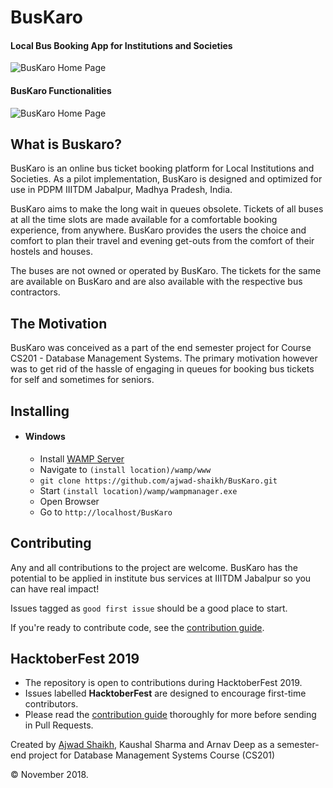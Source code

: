 # BusKaro

#### Local Bus Booking App for Institutions and Societies

![BusKaro Home Page](https://github.com/ajwad-shaikh/BusKaro/raw/master/images/dashboard.png "BusKaro Home Page")

#### BusKaro Functionalities

![BusKaro Home Page](https://github.com/ajwad-shaikh/BusKaro/raw/master/images/functions.png "BusKaro Functionalities")

## What is Buskaro?

BusKaro is an online bus ticket booking platform for Local Institutions and Societies. As a pilot implementation, BusKaro is designed and optimized for use in PDPM IIITDM Jabalpur, Madhya Pradesh, India.

BusKaro aims to make the long wait in queues obsolete. Tickets of all buses at all the time slots are made available for a comfortable booking experience, from anywhere. BusKaro provides the users the choice and comfort to plan their travel and evening get-outs from the comfort of their hostels and houses.

The buses are not owned or operated by BusKaro. The tickets for the same are available on BusKaro and are also available with the respective bus contractors.

## The Motivation

BusKaro was conceived as a part of the end semester project for Course CS201 - Database Management Systems. The primary motivation however was to get rid of the hassle of engaging in queues for booking bus tickets for self and sometimes for seniors.

## Installing

- #### Windows
  - Install [WAMP Server](http://www.wampserver.com/en/)
  - Navigate to `(install location)/wamp/www`
  - `git clone https://github.com/ajwad-shaikh/BusKaro.git`
  - Start `(install location)/wamp/wampmanager.exe`
  - Open Browser
  - Go to `http://localhost/BusKaro`

## Contributing

Any and all contributions to the project are welcome. BusKaro has the potential to be applied in institute bus services at IIITDM Jabalpur so you can have real impact!

Issues tagged as `good first issue` should be a good place to start.

If you're ready to contribute code, see the [contribution guide](https://github.com/ajwad-shaikh/BusKaro/blob/master/CONTRIBUTING.md).

## HacktoberFest 2019

- The repository is open to contributions during HacktoberFest 2019.
- Issues labelled **HacktoberFest** are designed to encourage first-time contributors.
- Please read the [contribution guide](https://github.com/ajwad-shaikh/BusKaro/blob/master/CONTRIBUTING.md) thoroughly for more before sending in Pull Requests.

Created by [Ajwad Shaikh](https://github.com/ajwad-shaikh/), Kaushal Sharma and Arnav Deep as a semester-end project for Database Management Systems Course (CS201)

© November 2018.
